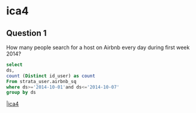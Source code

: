 # ica4

## Question 1
How many people search for a host on Airbnb every day during first week 2014?

```sql
select 
ds,
count (Distinct id_user) as count
From strata_user.airbnb_sq
where ds>='2014-10-01'and ds<='2014-10-07'
group by ds
```

|[ica4](visualize/1.PNG)
